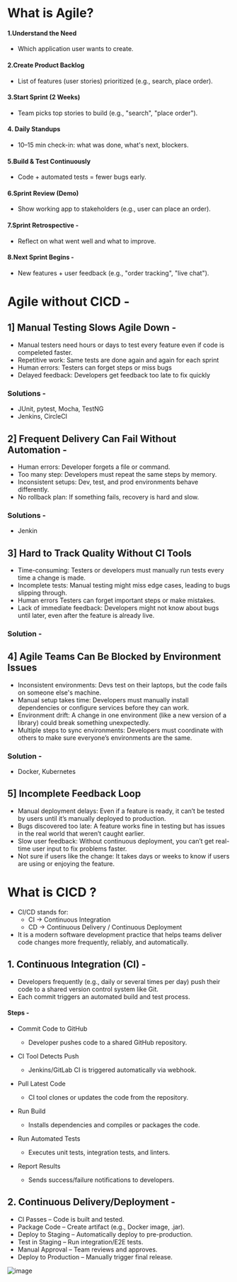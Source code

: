 # What is Agile?
#### 1.Understand the Need
- Which application user wants to create.
  
#### 2.Create Product Backlog
- List of features (user stories) prioritized (e.g., search, place order).

#### 3.Start Sprint (2 Weeks)
- Team picks top stories to build (e.g., "search", "place order").

#### 4. Daily Standups
- 10–15 min check-in: what was done, what's next, blockers.

#### 5.Build & Test Continuously
- Code + automated tests = fewer bugs early.

#### 6.Sprint Review (Demo)
- Show working app to stakeholders (e.g., user can place an order).

#### 7.Sprint Retrospective -
- Reflect on what went well and what to improve.

#### 8.Next Sprint Begins -
- New features + user feedback (e.g., "order tracking", "live chat").

# Agile without CICD -
## 1] Manual Testing Slows Agile Down -
- Manual testers need hours or days to test every feature even if code is compeleted faster.
- Repetitive work: Same tests are done again and again for each sprint
- Human errors:	Testers can forget steps or miss bugs
- Delayed feedback:	Developers get feedback too late to fix quickly
### Solutions -
- JUnit, pytest, Mocha, TestNG
-	Jenkins, CircleCI
  
## 2] Frequent Delivery Can Fail Without Automation -
- Human errors:	Developer forgets a file or command.
- Too many step:	Developers must repeat the same steps by memory.
- Inconsistent setups: Dev, test, and prod environments behave differently.
- No rollback plan: If something fails, recovery is hard and slow.
### Solutions -
- Jenkin

## 3] Hard to Track Quality Without CI Tools
- Time-consuming: Testers or developers must manually run tests every time a change is made.
- Incomplete tests: Manual testing might miss edge cases, leading to bugs slipping through.
- Human errors	Testers can forget important steps or make mistakes.
- Lack of immediate feedback:	Developers might not know about bugs until later, even after the feature is already live.
### Solution -


## 4] Agile Teams Can Be Blocked by Environment Issues
- Inconsistent environments:	Devs test on their laptops, but the code fails on someone else's machine.
- Manual setup takes time:	Developers must manually install dependencies or configure services before they can work.
- Environment drift:	A change in one environment (like a new version of a library) could break something unexpectedly.
- Multiple steps to sync environments:	Developers must coordinate with others to make sure everyone’s environments are the same.
### Solution -
- Docker, Kubernetes

## 5] Incomplete Feedback Loop
- Manual deployment delays:	Even if a feature is ready, it can’t be tested by users until it’s manually deployed to production.
- Bugs discovered too late:	A feature works fine in testing but has issues in the real world that weren’t caught earlier.
- Slow user feedback:	Without continuous deployment, you can’t get real-time user input to fix problems faster.
- Not sure if users like the change:	It takes days or weeks to know if users are using or enjoying the feature.

# What is CICD ?
- CI/CD stands for:
  - CI → Continuous Integration
  - CD → Continuous Delivery / Continuous Deployment
- It is a modern software development practice that helps teams deliver code changes more frequently, reliably, and automatically.

## 1. Continuous Integration (CI) -
- Developers frequently (e.g., daily or several times per day) push their code to a shared version control system like Git.
- Each commit triggers an automated build and test process.

#### Steps -
- Commit Code to GitHub
  - Developer pushes code to a shared GitHub repository.

- CI Tool Detects Push
  - Jenkins/GitLab CI is triggered automatically via webhook.

- Pull Latest Code
  - CI tool clones or updates the code from the repository.

- Run Build
  - Installs dependencies and compiles or packages the code.

- Run Automated Tests
  - Executes unit tests, integration tests, and linters.

- Report Results
  - Sends success/failure notifications to developers.
 
## 2. Continuous Delivery/Deployment -
- CI Passes – Code is built and tested.
- Package Code – Create artifact (e.g., Docker image, .jar).
- Deploy to Staging – Automatically deploy to pre-production.
- Test in Staging – Run integration/E2E tests.
- Manual Approval – Team reviews and approves.
- Deploy to Production – Manually trigger final release.

![image](https://github.com/user-attachments/assets/e0f26630-fc25-41a0-b71b-8b529bf5be24)







